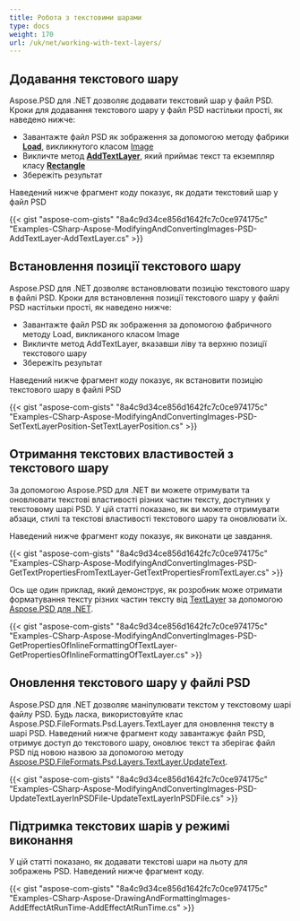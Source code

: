 ```yaml
---
title: Робота з текстовими шарами
type: docs
weight: 170
url: /uk/net/working-with-text-layers/
---
```


## **Додавання текстового шару**
Aspose.PSD для .NET дозволяє додавати текстовий шар у файл PSD. Кроки для додавання текстового шару у файл PSD настільки прості, як наведено нижче:

- Завантажте файл PSD як зображення за допомогою методу фабрики [**Load**](https://reference.aspose.com/psd/net/aspose.psd/image/methods/load/index), викликнутого класом [Image](https://reference.aspose.com/psd/net/aspose.psd/image)
- Викличте метод [**AddTextLayer**](https://reference.aspose.com/psd/net/aspose.psd/fileformats/psd/psdimage/methods/addtextlayer), який приймає текст та екземпляр класу [**Rectangle**](https://reference.aspose.com/psd/net/aspose.psd/rectangle)
- Збережіть результат

Наведений нижче фрагмент коду показує, як додати текстовий шар у файл PSD

{{< gist "aspose-com-gists" "8a4c9d34ce856d1642fc7c0ce974175c" "Examples-CSharp-Aspose-ModifyingAndConvertingImages-PSD-AddTextLayer-AddTextLayer.cs" >}}

## **Встановлення позиції текстового шару**
Aspose.PSD для .NET дозволяє встановлювати позицію текстового шару в файлі PSD. Кроки для встановлення позиції текстового шару у файлі PSD настільки прості, як наведено нижче:

- Завантажте файл PSD як зображення за допомогою фабричного методу Load, викликаного класом Image
- Викличте метод AddTextLayer, вказавши ліву та верхню позиції текстового шару
- Збережіть результат

Наведений нижче фрагмент коду показує, як встановити позицію текстового шару в файлі PSD

{{< gist "aspose-com-gists" "8a4c9d34ce856d1642fc7c0ce974175c" "Examples-CSharp-Aspose-ModifyingAndConvertingImages-PSD-SetTextLayerPosition-SetTextLayerPosition.cs" >}}

## **Отримання текстових властивостей з текстового шару**
За допомогою Aspose.PSD для .NET ви можете отримувати та оновлювати текстові властивості різних частин тексту, доступних у текстовому шарі PSD. У цій статті показано, як ви можете отримувати абзаци, стилі та текстові властивості текстового шару та оновлювати їх.

Наведений нижче фрагмент коду показує, як виконати це завдання.

{{< gist "aspose-com-gists" "8a4c9d34ce856d1642fc7c0ce974175c" "Examples-CSharp-Aspose-ModifyingAndConvertingImages-PSD-GetTextPropertiesFromTextLayer-GetTextPropertiesFromTextLayer.cs" >}}

Ось ще один приклад, який демонструє, як розробник може отримати форматування тексту різних частин тексту від [TextLayer](https://reference.aspose.com/net/psd/aspose.psd/fileformats/psd/layers/textlayer) за допомогою [Aspose.PSD для .NET](https://products.aspose.com/psd/net).

{{< gist "aspose-com-gists" "8a4c9d34ce856d1642fc7c0ce974175c" "Examples-CSharp-Aspose-ModifyingAndConvertingImages-PSD-GetPropertiesOfInlineFormattingOfTextLayer-GetPropertiesOfInlineFormattingOfTextLayer.cs" >}}

## **Оновлення текстового шару у файлі PSD**
Aspose.PSD для .NET дозволяє маніпулювати текстом у текстовому шарі файлу PSD. Будь ласка, використовуйте клас Aspose.PSD.FileFormats.Psd.Layers.TextLayer для оновлення тексту в шарі PSD. Наведений нижче фрагмент коду завантажує файл PSD, отримує доступ до текстового шару, оновлює текст та зберігає файл PSD під новою назвою за допомогою методу [Aspose.PSD.FileFormats.Psd.Layers.TextLayer.UpdateText](https://reference.aspose.com/psd/net/aspose.psd/fileformats/psd/layers/textlayer/methods/updatetext/index).

{{< gist "aspose-com-gists" "8a4c9d34ce856d1642fc7c0ce974175c" "Examples-CSharp-Aspose-ModifyingAndConvertingImages-PSD-UpdateTextLayerInPSDFile-UpdateTextLayerInPSDFile.cs" >}}

## **Підтримка текстових шарів у режимі виконання**
У цій статті показано, як додавати текстові шари на льоту для зображень PSD. Наведений нижче фрагмент коду.

{{< gist "aspose-com-gists" "8a4c9d34ce856d1642fc7c0ce974175c" "Examples-CSharp-Aspose-DrawingAndFormattingImages-AddEffectAtRunTime-AddEffectAtRunTime.cs" >}}

